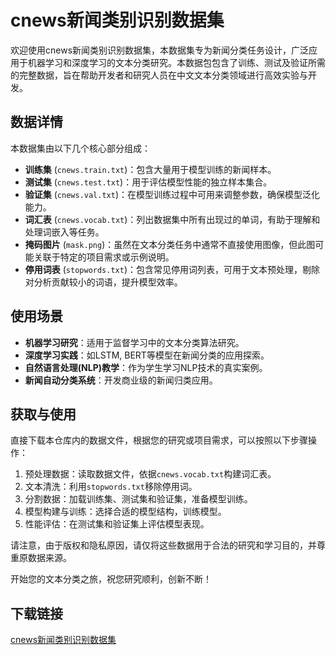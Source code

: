 # cnews新闻类别识别数据集

欢迎使用cnews新闻类别识别数据集，本数据集专为新闻分类任务设计，广泛应用于机器学习和深度学习的文本分类研究。本数据包包含了训练、测试及验证所需的完整数据，旨在帮助开发者和研究人员在中文文本分类领域进行高效实验与开发。

## 数据详情

本数据集由以下几个核心部分组成：

- **训练集** (`cnews.train.txt`)：包含大量用于模型训练的新闻样本。
- **测试集** (`cnews.test.txt`)：用于评估模型性能的独立样本集合。
- **验证集** (`cnews.val.txt`)：在模型训练过程中可用来调整参数，确保模型泛化能力。
- **词汇表** (`cnews.vocab.txt`)：列出数据集中所有出现过的单词，有助于理解和处理词嵌入等任务。
- **掩码图片** (`mask.png`)：虽然在文本分类任务中通常不直接使用图像，但此图可能关联于特定的项目需求或示例说明。
- **停用词表** (`stopwords.txt`)：包含常见停用词列表，可用于文本预处理，剔除对分析贡献较小的词语，提升模型效率。

## 使用场景

- **机器学习研究**：适用于监督学习中的文本分类算法研究。
- **深度学习实践**：如LSTM, BERT等模型在新闻分类的应用探索。
- **自然语言处理(NLP)教学**：作为学生学习NLP技术的真实案例。
- **新闻自动分类系统**：开发商业级的新闻归类应用。

## 获取与使用

直接下载本仓库内的数据文件，根据您的研究或项目需求，可以按照以下步骤操作：
1. 预处理数据：读取数据文件，依据`cnews.vocab.txt`构建词汇表。
2. 文本清洗：利用`stopwords.txt`移除停用词。
3. 分割数据：加载训练集、测试集和验证集，准备模型训练。
4. 模型构建与训练：选择合适的模型结构，训练模型。
5. 性能评估：在测试集和验证集上评估模型表现。

请注意，由于版权和隐私原因，请仅将这些数据用于合法的研究和学习目的，并尊重原数据来源。

开始您的文本分类之旅，祝您研究顺利，创新不断！

## 下载链接

[cnews新闻类别识别数据集](https://pan.quark.cn/s/6cb2e1f466c9)